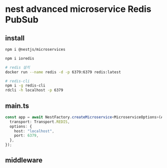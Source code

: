 # nest advanced microservice Redis PubSub

## install

```sh
npm i @nestjs/microservices

npm i ioredis

# redis 설치
docker run --name redis -d -p 6379:6379 redis:latest

# redis-cli
npm i -g redis-cli
rdcli -h localhost -p 6379
```

## main.ts

```ts
const app = await NestFactory.createMicroservice<MicroserviceOptions>(AppModule, {
  transport: Transport.REDIS,
  options: {
    host: "localhost",
    port: 6379,
  },
});
```

## middleware

```ts

```
